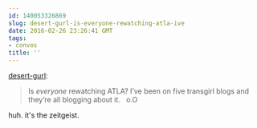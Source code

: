 ```yaml
---
id: 140053326869
slug: desert-gurl-is-everyone-rewatching-atla-ive
date: 2016-02-26 23:26:41 GMT
tags:
- convos
title: ''
---
```

<p><a href="http://desert-gurl.tumblr.com/post/140053133346" class="tumblr_blog">desert-gurl</a>:</p>

<blockquote><p>Is <i>everyone</i> rewatching ATLA? I’ve been on five transgirl blogs and they’re all blogging about it.   o.O</p></blockquote>

<p>huh. it's the zeitgeist.</p>